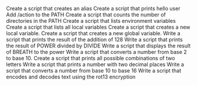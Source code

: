 Create a script that creates an alias
Create a script that prints hello user
Add /action to the PATH
Create a script that counts the number of directories in the PATH
Create a script that lists environment variables
Create a script that lists all local variables
Create a script that creates a new local variable.
Create a script that creates a new global variable.
Write a script that prints the result of the addition of 128
Write a script that prints the result of POWER divided by DIVIDE
Write a script that displays the result of BREATH to the power
Write a script that converts a number from base 2 to base 10.
Create a script that prints all possible combinations of two letters
Write a script that prints a number with two decimal places
Write a script that converts a number from base 10 to base 16
Write a script that encodes and decodes text using the rot13 encryption
